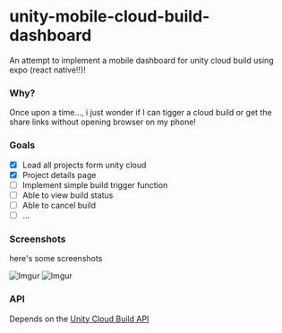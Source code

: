 # unity-mobile-cloud-build-dashboard

An attempt to implement a mobile dashboard for unity cloud build using expo (react native!!)!

### Why?
Once upon a time..., i just wonder if I can tigger a cloud build or get the share links without opening browser on my phone!

### Goals
- [x] Load all projects form unity cloud
- [x] Project details page
- [ ] Implement simple build trigger function
- [ ] Able to view build status
- [ ] Able to cancel build
- [ ] ...

### Screenshots
here's some screenshots

![Imgur](https://i.imgur.com/qRslimp.png?1)
![Imgur](https://i.imgur.com/BO3DOGt.png?1)

### API
Depends on the [Unity Cloud Build API](https://build-api.cloud.unity3d.com/docs/1.0.0/index.html)
